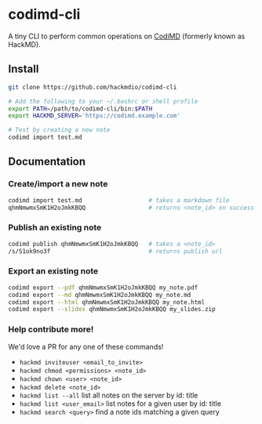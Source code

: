 # codimd-cli

A tiny CLI to perform common operations on [CodiMD](https://github.com/hackmdio/codimd) (formerly known as HackMD).

## Install

```bash
git clone https://github.com/hackmdio/codimd-cli

# Add the following to your ~/.bashrc or shell profile
export PATH=/path/to/codimd-cli/bin:$PATH
export HACKMD_SERVER='https://codimd.example.com'

# Test by creating a new note
codimd import test.md
```

## Documentation

### Create/import a new note
```bash
codimd import test.md                   # takes a markdown file
qhmNmwmxSmK1H2oJmkKBQQ                  # returns <note_id> on success
```

### Publish an existing note

```bash
codimd publish qhmNmwmxSmK1H2oJmkKBQQ   # takes a <note_id>
/s/S1ok9no3f                            # returns publish url
```

### Export an existing note

```bash
codimd export --pdf qhmNmwmxSmK1H2oJmkKBQQ my_note.pdf
codimd export --md qhmNmwmxSmK1H2oJmkKBQQ my_note.md
codimd export --html qhmNmwmxSmK1H2oJmkKBQQ my_note.html
codimd export --slides qhmNmwmxSmK1H2oJmkKBQQ my_slides.zip
```

### Help contribute more!

We'd love a PR for any one of these commands!

 - `hackmd inviteuser <email_to_invite>`
 - `hackmd chmod <permissions> <note_id>`
 - `hackmd chown <user> <note_id>`
 - `hackmd delete <note_id>`
 - `hackmd list --all` list all notes on the server by id: title
 - `hackmd list <user_email>` list notes for a given user by id: title
 - `hackmd search <query>` find a note ids matching a given query
